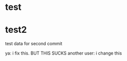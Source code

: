 # test

# test2
test data for second commit

ya: i fix this. BUT THIS SUCKS
another user: i change this

